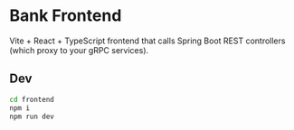 # Bank Frontend

Vite + React + TypeScript frontend that calls Spring Boot REST controllers (which proxy to your gRPC services).

## Dev
```bash
cd frontend
npm i
npm run dev